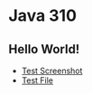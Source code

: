 # Java 310
## Hello World!

- [Test Screenshot](test.jpeg)
- [Test File](app/src/test/java/com/example/helloworld/ExampleUnitTest.java)